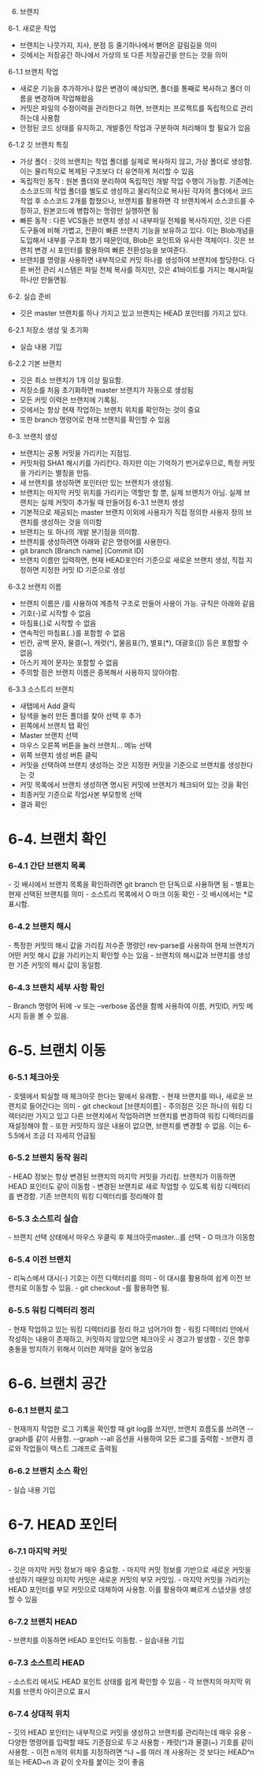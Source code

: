6. 브랜치

6-1. 새로운 작업
-	브랜치는 나뭇가지, 지사, 분점 등 줄기하나에서 뻗어온 갈림길을 의미
-	깃에서는 저장공간 하나에서 가상의 또 다른 저장공간을 만드는 것을 의미

6-1.1 브랜치 작업
-	새로운 기능을 추가하거나 많은 변경이 예상되면, 폴더를 통째로 복사하고 폴더 이름을 변경하며 작업해왔음
-	커밋은 파일의 수정이력을 관리한다고 하면, 브랜치는 프로젝트를 독립적으로 관리하는데 사용함
-	안정된 코드 상태를 유지하고, 개발중인 작업과 구분하여 처리해야 할 필요가 있음

6-1.2 깃 브랜치 특징
-	가상 폴더 : 깃의 브랜치는 작업 폴더를 실제로 복사하지 않고, 가상 폴더로 생성함. 이는 물리적으로 복제된 구조보다 더 유연하게 처리할 수 있음
-	독립적인 동작 : 원본 폴더와 분리하여 독립적인 개발 작업 수행이 가능함. 기존에는 소스코드의 작업 폴더를 별도로 생성하고 물리적으로 복사된 각자의 폴더에서 코드 작업 후 소스코드 2개를 합쳤으나, 브랜치를 활용하면 각 브랜치에서 소스코드를 수정하고, 원본코드에 병합하는 명령만 실행하면 됨
-	빠른 동작 : 다른 VCS들은 브랜치 생성 시 내부파일 전체를 복사하지만, 깃은 다른 도구들에 비해 가볍고, 전환이 빠른 브랜치 기능을 보유하고 있다. 이는 Blob개념을 도입해서 내부를 구조화 했기 때문인데, Blob은 포인트와 유사한 객체이다. 깃은 브랜치 변경 시 포인터를 활용하여 빠른 전환성능을 보여준다.
-	브랜치를 명령을 사용하면 내부적으로 커밋 하나를 생성하여 브랜치에 할당한다. 다른 버전 관리 시스템은 파일 전체 복사를 하지만, 깃은 41바이트를 가지는 해시파일 하나만 만들면됨.


6-2. 실습 준비
-	깃은 master 브랜치를 하나 가지고 있고 브랜치는 HEAD 포인터를 가지고 있다.

6-2.1 저장소 생성 및 초기화
-	실습 내용 기입

6-2.2 기본 브랜치
-	깃은 최소 브랜치가 1개 이상 필요함.
-	저장소를 처음 초기화하면 master 브랜치가 자동으로 생성됨
-	모든 커밋 이력은 브랜치에 기록됨.
-	깃에서는 항상 현재 작업하는 브랜치 위치를 확인하는 것이 중요
-	또한 branch 명령어로 현재 브랜치를 확인할 수 있음

6-3. 브랜치 생성
-	브랜치는 공통 커밋을 가리키는 지점임.
-	커밋처럼 SHA1 해시키를 가리킨다. 하지만 이는 기억하기 번거로우므로, 특정 커밋을 가리키는 별칭을 만듬.
-	새 브랜치를 생성하면 포인터만 있는 브랜치가 생성됨.
-	브랜치는 마지막 커밋 위치를 가리키는 역할만 할 뿐, 실제 브랜치가 아님. 실제 브랜치는 실제 커밋이 추가될 때 만들어짐
6-3.1 브랜치 생성
-	기본적으로 제공되는 master 브랜치 이외에 사용자가 직접 정의한 사용자 정의 브랜치를 생성하는 것을 의미함
-	브랜치는 또 하나의 개발 분기점을 의미함.
-	브랜치를 생성하려면 아래와 같은 명령어를 사용한다.
-	git branch [Branch name] [Commit ID]
-	브랜치 이름만 입력하면, 현재 HEAD포인터 기준으로 새로운 브랜치 생성, 직접 지정하면 지정한 커밋 ID 기준으로 생성

6-3.2 브랜치 이름
-	브랜치 이름은 /를 사용하여 계층적 구조로 만들어 사용이 가능. 규칙은 아래와 같음
-	기호(-)로 시작할 수 없음
-	마침표(.)로 시작할 수 없음
-	연속적인 마침표(..)를 포함할 수 없음
-	빈칸, 공백 문자, 물결(~), 캐럿(^), 물음표(?), 별표(*), 대괄호([]) 등은 포함할 수 없음
-	아스키 제어 문자는 포함할 수 없음
-	주의할 점은 브랜치 이름은 중복해서 사용하지 않아야함.

6-3.3 소스트리 브랜치
-	새탭에서 Add 클릭
-	탐색을 눌러 만든 폴더를 찾아 선택 후 추가
-	왼쪽에서 브랜치 탭 확인
-	Master 브랜치 선택
-	마우스 오른쪽 버튼을 눌러 브랜치… 메뉴 선택
-	위쪽 브랜치 생성 버튼 클릭
-	커밋을 선택하여 브랜치 생성하는 것은 지정한 커밋을 기준으로 브랜치를 생성한다는 것
-	커밋 목록에서 브랜치 생성하면 명시된 커밋에 브랜치가 체크되어 있는 것을 확인
-	최종커밋 기준으로 작업사본 부모항목 선택
-	결과 확인
<h1>6-4. 브랜치 확인</h1>
<h3>6-4.1 간단 브랜치 목록</h3>
-	깃 배시에서 브랜치 목록을 확인하려면 git branch 만 단독으로 사용하면 됨
-	별표는 현재 선택된 브랜치를 의미
-	소스트리 목록에서 O 마크 이동 확인
-	깃 배시에서는 *로 표시함.

<h3>6-4.2 브랜치 해시</h3>
-	특정한 커밋의 해시 값을 가리킴 저수준 명령인 rev-parse를 사용하여 현재 브랜치가 어떤 커밋 해시 값을 가리키는지 확인할 수는 있음
-	브랜치의 해시값과 브랜치를 생성한 기준 커밋의 해시 값이 동일함.

<h3>6-4.3 브랜치 세부 사항 확인</h3>
-	Branch 명령어 뒤에 -v 또는 –verbose 옵션을 함께 사용하여 이름, 커밋ID, 커밋 메시지 등을 볼 수 있음.

<h1>6-5. 브랜치 이동</h1>
<h3>6-5.1 체크아웃</h3>
-	호텔에서 퇴실할 때 체크아웃 한다는 말에서 유래함.
-	현재 브랜치를 떠나, 새로운 브랜치로 들어간다는 의미
-	git checkout [브랜치이름]
-	주의점은 깃은 하나의 워킹 디렉터리만 가지고 있고 다른 브랜치에서 작업하려면 브랜치를 변경하여 워킹 디렉터리를 재설정해야 함
-	또한 커밋하지 않은 내용이 없으면, 브랜치를 변경할 수 없음. 이는 6-5.5에서 조금 더 자세히 언급됨


<h3>6-5.2 브랜치 동작 원리</h3>
-	HEAD 정보는 항상 변경된 브랜치의 마지막 커밋을 가리킴. 브랜치가 이동하면 HEAD 포인터도 같이 이동함
-	변경된 브랜치로 새로 작업할 수 있도록 워킹 디렉터리를 변경함. 기존 브랜치의 워킹 디렉터리를 정리해야 함

<h3>6-5.3 소스트리 실습</h3>
-	브랜치 선택 상태에서 마우스 우클릭 후 체크아웃master…를 선택
-	O 마크가 이동함

<h3>6-5.4 이전 브랜치</h3>
-	리눅스에서 대시(-) 기호는 이전 디렉터리를 의미
-	이 대시를 활용하여 쉽게 이전 브랜치로 이동할 수 있음.
-	git checkout -를 활용하면 됨.

<h3>6-5.5 워킹 디렉터리 정리</h3>
-	현재 작업하고 있는 워킹 디렉터리를 정리 하고 넘어가야 함
-	워킹 디렉터리 안에서 작성하는 내용이 존재하고, 커밋하지 않았으면 체크아웃 시 경고가 발생함
-	깃은 향후 충돌을 방지하기 위해서 이러한 제약을 걸어 놓았음

<h1>6-6. 브랜치 공간</h1>
<h3>6-6.1 브랜치 로그</h3>
-	현재까지 작업한 로그 기록을 확인할 때 git log를 쓰지만, 브랜치 흐름도를 쓰려면 --graph를 같이 사용함.  --graph --all 옵션을 사용하여 모든 로그를 출력함
-	브랜치 경로와 작업들이 텍스트 그래프로 출력됨

<h3>6-6.2 브랜치 소스 확인</h3>
-	실습 내용 기입

<h1>6-7. HEAD 포인터</h1>
<h3>6-7.1 마지막 커밋</h3>
-	깃은 마지막 커밋 정보가 매우 중요함. 
-	마지막 커밋 정보를 기반으로 새로운 커밋을 생성하기 때문임 마지막 커밋은 새로운 커밋의 부모 커밋임.
-	마지막 커밋을 가리키는 HEAD 포인터를 부모 커밋으로 대체하여 사용함. 이를 활용하여 빠르게 스냅샷을 생성할 수 있음

<h3>6-7.2 브랜치 HEAD</h3>
-	브랜치를 이동하면 HEAD 포인터도 이동함.
-	실습내용 기입

<h3>6-7.3 소스트리 HEAD</h3>
-	소스트리 에서도 HEAD 포인트 상태를 쉽게 확인할 수 있음
-	각 브랜치의 마지막 위치를 브랜치 아이콘으로 표시

<h3>6-7.4 상대적 위치</h3>
-	깃의 HEAD 포인터는 내부적으로 커밋을 생성하고 브랜치를 관리하는데 매우 유용
-	다양한 명령어를 입력할 때도 기준점으로 두고 사용함
-	캐럿(^)과 물결(~) 기호를 같이 사용함.
-	이전 n개의 위치를 지정하려면 ^나 ~를 여러 개 사용하는 것 보다는 HEAD^n 또는 HEAD~n 과 같이 숫자를 붙이는 것이 좋음


